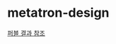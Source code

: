 # metatron-design

[퍼블 결과 참조](https://metatron-app.github.io/metatron-design/docs/html/@index.html)
